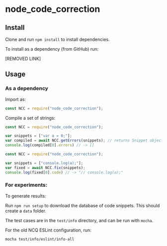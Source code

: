 # node_code_correction

## Install

Clone and run `npm install` to install dependencies.

To install as a dependency (from GitHub) run:

[REMOVED LINK]

## Usage

### As a dependency

Import as:

```js
const NCC = require("node_code_correction");
```

Compile a set of strings:

```js
const NCC = require("node_code_correction");

var snippets = ["var a = 0;"];
var compiled = await NCC.getErrors(snippets); // returns Snippet objects
console.log(compiled[0].errors) // -> []
```

```js
const NCC = require("node_code_correction");

var snippets = ["console.log(a);"];
var fixed = await NCC.fix(snippets);
console.log(fixed[0].code) // -> "// console.log(a);"
```

### For experiments:

To generate results:

Run `npm run setup` to download the database of code snippets. This should create a `data` folder.

The test cases are in the `test/info` directory, and can be run with `mocha`.

For the old NCQ ESLint configuration, run:

```sh
mocha test/info/eslint/info-all
```




 
